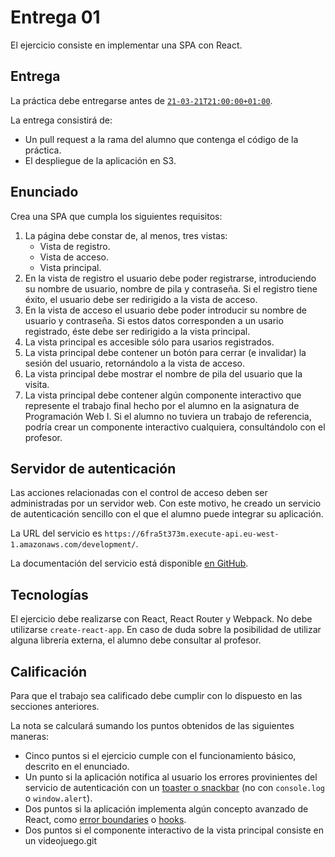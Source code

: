 # Entrega 01

El ejercicio consiste en implementar una SPA con React.

## Entrega

La práctica debe entregarse antes de [`21-03-21T21:00:00+01:00`](https://en.wikipedia.org/wiki/ISO_8601#Combined_date_and_time_representations).

La entrega consistirá de:

- Un pull request a la rama del alumno que contenga el código de la práctica.
- El despliegue de la aplicación en S3.

## Enunciado

Crea una SPA que cumpla los siguientes requisitos:

1. La página debe constar de, al menos, tres vistas:
   - Vista de registro.
   - Vista de acceso.
   - Vista principal.
1. En la vista de registro el usuario debe poder registrarse, introduciendo su nombre de usuario, nombre de pila y contraseña. Si el registro tiene éxito, el usuario debe ser redirigido a la vista de acceso.
1. En la vista de acceso el usuario debe poder introducir su nombre de usuario y contraseña. Si estos datos corresponden a un usario registrado, éste debe ser redirigido a la vista principal.
1. La vista principal es accesible sólo para usarios registrados.
1. La vista principal debe contener un botón para cerrar (e invalidar) la sesión del usuario, retornándolo a la vista de acceso.
1. La vista principal debe mostrar el nombre de pila del usuario que la visita.
1. La vista principal debe contener algún componente interactivo que represente el trabajo final hecho por el alumno en la asignatura de Programación Web I. Si el alumno no tuviera un trabajo de referencia, podría crear un componente interactivo cualquiera, consultándolo con el profesor.

## Servidor de autenticación

Las acciones relacionadas con el control de acceso deben ser administradas por un servidor web. Con este motivo, he creado un servicio de autenticación sencillo con el que el alumno puede integrar su aplicación.

La URL del servicio es `https://6fra5t373m.execute-api.eu-west-1.amazonaws.com/development/`.

La documentación del servicio está disponible [en GitHub](https://github.com/gmunguia/auth-service).

## Tecnologías

El ejercicio debe realizarse con React, React Router y Webpack. No debe utilizarse `create-react-app`. En caso de duda sobre la posibilidad de utilizar alguna librería externa, el alumno debe consultar al profesor.

## Calificación

Para que el trabajo sea calificado debe cumplir con lo dispuesto en las secciones anteriores.

La nota se calculará sumando los puntos obtenidos de las siguientes maneras:

- Cinco puntos si el ejercicio cumple con el funcionamiento básico, descrito en el enunciado.
- Un punto si la aplicación notifica al usuario los errores provinientes del servicio de autenticación con un [toaster o snackbar](https://github.com/iamhosseindhv/notistack) (no con `console.log` o `window.alert`).
- Dos puntos si la aplicación implementa algún concepto avanzado de React, como [error boundaries](https://reactjs.org/docs/error-boundaries.html) o [hooks](https://reactjs.org/docs/hooks-intro.html).
- Dos puntos si el componente interactivo de la vista principal consiste en un videojuego.git
